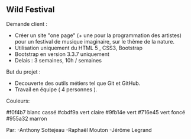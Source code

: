 Wild Festival
-------------

Demande client :
- Créer un site "one page" (+ une pour la programmation des artistes) pour un festival de musique imaginaire, sur le thème de la nature.
- Utilisation uniquement du HTML 5 , CSS3, Bootstrap
- Bootstrap en version 3.3.7 uniquement
- Delais : 3 semaines, 10h / semaines

But du projet :
- Decouverte des outils métiers tel que Git et GitHub.
- Travail en équipe ( 4 personnes ).

Couleurs:

#f0f4b7 blanc cassé
#cbdf9a vert claire
#9fb14e vert
#716e45 vert foncé
#955a32 marron

Par:
-Anthony Sottejeau
-Raphaël Mouton
-Jérôme Legrand
